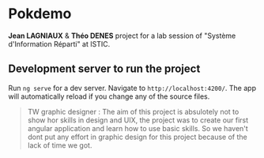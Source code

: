 # Pokdemo

 **Jean LAGNIAUX** & **Théo DENES** project for a lab session of "Système d'Information Réparti" at ISTIC.

## Development server to run the project

Run `ng serve` for a dev server. Navigate to `http://localhost:4200/`. The app will automatically reload if you change any of the source files.

> TW graphic designer : The aim of this project is absulotely not to show hor skills in design and UIX, the project was to create our first angular application and learn how to use basic skills. So we haven't dont put any effort in graphic design for this project because of the lack of time we got. 
